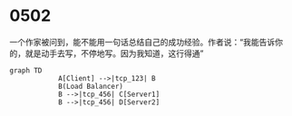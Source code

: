 # 0502

一个作家被问到，能不能用一句话总结自己的成功经验。作者说：“我能告诉你的，就是动手去写，不停地写。因为我知道，这行得通”

```mermaid
graph TD
            A[Client] -->|tcp_123| B
            B(Load Balancer) 
            B -->|tcp_456| C[Server1] 
            B -->|tcp_456| D[Server2]
```

